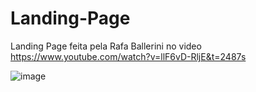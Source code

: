 # Landing-Page

Landing Page feita pela Rafa Ballerini no video https://www.youtube.com/watch?v=llF6vD-RljE&t=2487s

![image](https://user-images.githubusercontent.com/98984386/217025048-4c92d2e1-1290-43fd-b5d9-89d2ace4d435.png)
